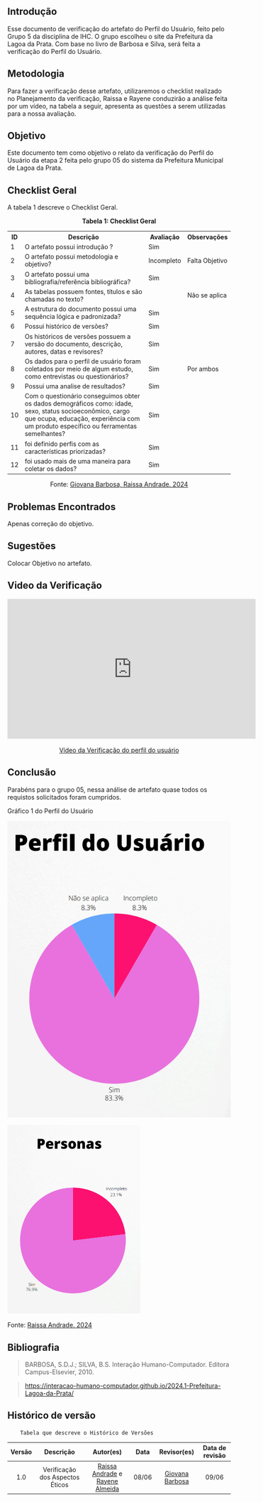 ## Introdução 
Esse documento de verificação do artefato do Perfil do Usuário, feito pelo Grupo 5 da disciplina de IHC. O grupo escolheu o site da Prefeitura da Lagoa da Prata. Com base no livro de Barbosa e Silva, será feita a verificação do Perfil do Usuário.
## Metodologia 
Para fazer a verificação desse artefato, utilizaremos o checklist realizado no Planejamento da verificação, Raissa e Rayene conduzirão a análise feita por um vídeo, na tabela a seguir, apresenta as questões a serem utilizadas para a nossa avaliação.
## Objetivo 
Este documento tem como objetivo o relato da verificação do Perfil do Usuário da etapa 2 feita pelo grupo 05 do sistema da Prefeitura Municipal de Lagoa da Prata.
## Checklist Geral 

A tabela 1 descreve o Checklist Geral.
<center>
    <p><strong>Tabela 1: Checklist Geral</strong></p>
    <table>
        <tr>
            <th>ID</th>
            <th>Descrição</th>
            <th>Avaliação</th>
            <th>Observações</th>
        </tr>
        <tr>
            <td>1</td>
            <td>O artefato possui introdução ?</td>
            <td>Sim</td>
            <td></td>
        </tr>
        <tr>
            <td>2</td>
            <td>O artefato possui metodologia e objetivo?</td>
            <td>Incompleto</td>
            <td>Falta Objetivo</td>
        </tr>
        <tr>
            <td>3</td>
            <td>O artefato possui uma bibliografia/referência bibliográfica?</td>
            <td>Sim</td>
            <td></td>
        </tr>
        <tr>
            <td>4</td>
            <td>As tabelas possuem fontes, títulos e são chamadas no texto?</td>
            <td></td>
            <td>Não se aplica</td>
        </tr>
        <tr>
            <td>5</td>
            <td>A estrutura do documento possui uma sequência lógica e padronizada?</td>
            <td>Sim</td>
            <td></td>
        </tr>
        <tr>
            <td>6</td>
            <td>Possui histórico de versões?</td>
            <td>Sim</td>
            <td></td>
        </tr>
        <tr>
            <td>7</td>
            <td>Os históricos de versões possuem a versão do documento, descrição, autores, datas e revisores?</td>
            <td>Sim</td>
            <td></td>
        </tr>
        <tr>
            <td>8</td>
            <td>Os dados para o perfil de usuário foram coletados por meio de algum estudo, como entrevistas ou questionários?</td>
            <td>Sim</td>
            <td>Por ambos</td>
        </tr>
        <tr>
            <td>9</td>
            <td>Possui uma analise de resultados?</td>
            <td>Sim</td>
            <td></td>
        </tr>
        <tr>
            <td>10</td>
            <td>Com o questionário conseguimos obter os dados demográficos como: idade, sexo, status socioeconômico, cargo que ocupa, educação, experiência com um produto específico ou ferramentas semelhantes?</td>
            <td>Sim</td>
            <td></td>
        </tr>
        <tr>
            <td>11</td>
            <td>foi definido perfis com as características priorizadas?</td>
            <td>Sim</td>
            <td></td>
        </tr>
         <tr>
            <td>12</td>
            <td>foi usado mais de uma maneira para coletar os dados?</td>
            <td>Sim</td>
            <td></td>
        </tr>
    </table>
<p>Fonte: <a href="https://github.com/gio221">Giovana Barbosa, <a href="https://github.com/RaissaAndradeS">Raissa Andrade. 2024</a></p> 
</center>

## Problemas Encontrados

Apenas correção do objetivo.

## Sugestões 

Colocar Objetivo no artefato.

## Video da Verificação

<p style="text-align: center"><iframe width="560" height="315" src="https://www.youtube.com/embed//nUIKoxvgL1A " title="YouTube video player" frameborder="0" allow="accelerometer; autoplay; clipboard-write; encrypted-media; gyroscope; picture-in-picture; web-share" referrerpolicy="strict-origin-when-cross-origin" allowfullscreen></iframe></p>
<p style="text-align: center"><a href="https://youtu.be//nUIKoxvgL1A " target="blanket">Vídeo da Verificação do perfil do usuário</a></p>


## Conclusão 

Parabéns para o grupo 05, nessa análise de artefato quase todos os requistos solicitados foram cumpridos.


Gráfico 1 do Perfil do Usuário

![alt text](<../../../assets/verificacao/etapa2/grafico de perfil de usuario.png>)

<img src="../../../assets/verificacao/etapa2/grafico de personas.png" alt="Analise de Tarefas" width="300">

<p>Fonte: <a href="https://github.com/RaissaAndradeS">Raissa Andrade. 2024</a></p>


## Bibliografia 
> BARBOSA, S.D.J.; SILVA, B.S. Interação Humano-Computador. Editora Campus-Elsevier, 2010.

>  https://interacao-humano-computador.github.io/2024.1-Prefeitura-Lagoa-da-Prata/
## Histórico de versão  
        Tabela que descreve o Histórico de Versões
|     Versão       |     Descrição      |      Autor(es)      | Data           |  Revisor(es)          |Data de revisão|
| :----------------------------------------------------------: | :-------------------------------: | :-------------------------------------------------: | :-------------------------------: |  :-------------------------------: | :-------------------------------: |
|1.0|Verificação dos Aspectos Éticos|[Raissa Andrade](https://github.com/RaissaAndradeS) e [Rayene Almeida](https://github.com/rayenealmeida)    | 08/06|   [Giovana Barbosa](https://github.com/gio221) | 09/06 |
